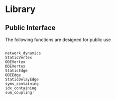 # Library

## Public Interface

The following functions are designed for public use

```@index
```

```@docs
network_dynamics
StaticVertex
ODEVertex
DDEVertex
StaticEdge
ODEEdge
StaticDelayEdge
syms_containing
idx_containing
sum_coupling!
```

